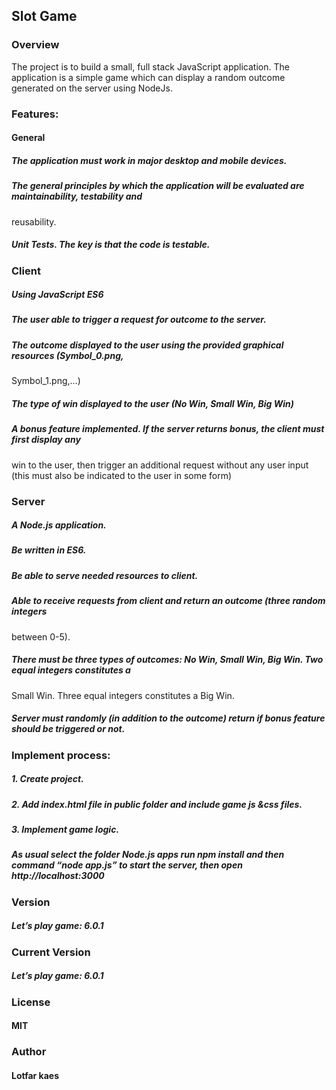 ## Slot Game
### Overview
The project is to build a small, full stack JavaScript application. The application is a simple game
which can display a random outcome generated on the server using NodeJs.
### Features: 
#### General
##### The application must work in major desktop and mobile devices.
##### The general principles by which the application will be evaluated are maintainability, testability and
reusability.
##### Unit Tests. The key is that the code is testable.
### Client
##### Using JavaScript ES6 
##### The user able to trigger a request for outcome to the server.
##### The outcome displayed to the user using the provided graphical resources (Symbol_0.png,
Symbol_1.png,…)
##### The type of win displayed to the user (No Win, Small Win, Big Win)
##### A bonus feature implemented. If the server returns bonus, the client must first display any
win to the user, then trigger an additional request without any user input (this must also be indicated
to the user in some form)
### Server
##### A Node.js application.
##### Be written in ES6.
##### Be able to serve needed resources to client.
##### Able to receive requests from client and return an outcome (three random integers
between 0-5).
##### There must be three types of outcomes: No Win, Small Win, Big Win. Two equal integers constitutes a
Small Win. Three equal integers constitutes a Big Win.
##### Server must randomly (in addition to the outcome) return if bonus feature should be triggered or not.

### Implement process:
##### 1. Create project.
##### 2. Add index.html file in public folder and include game js &css files.
##### 3. Implement game logic.
##### As usual select the folder Node.js apps run npm install and then command “node app.js” to start the server, then open http://localhost:3000 

### Version
##### Let’s play game: 6.0.1
### Current Version
##### Let’s play game: 6.0.1
### License
#### MIT
### Author
#### Lotfar kaes

